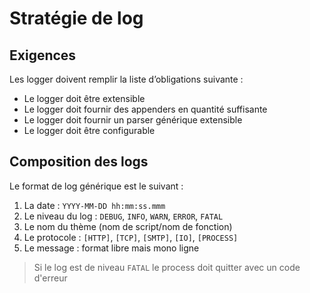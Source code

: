 # Stratégie de log

## Exigences

Les logger doivent remplir la liste d’obligations suivante :

- Le logger doit être extensible
- Le logger doit fournir des appenders en quantité suffisante
- Le logger doit fournir un parser générique extensible
- Le logger doit être configurable

## Composition des logs

Le format de log générique est le suivant :

1. La date : `YYYY-MM-DD hh:mm:ss.mmm`
2. Le niveau du log : `DEBUG`, `INFO`, `WARN`, `ERROR`, `FATAL`
3. Le nom du thème (nom de script/nom de fonction)
4. Le protocole : `[HTTP]`, `[TCP]`, `[SMTP]`, `[IO]`, `[PROCESS]`
5. Le message : format libre mais mono ligne 

> Si le log est de niveau `FATAL` le process doit quitter avec un code d'erreur 
